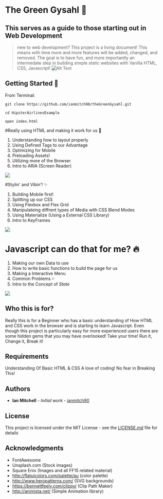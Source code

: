 # The Green Gysahl :leaves:

## This serves as a guide to those starting out in Web Development
> new to web development? This project is a living document! This means with time more and more features will be added, changed, and removed. The goal is to have fun, and more importantly an intermedate step in building simple static websites with Vanilla HTML, CSS, Javascript!
![Alt Text](https://media.giphy.com/media/fSy1OjveCznws/giphy.gif)


## Getting Started :runner:

From Terminal:

```
git clone https://github.com/ianmitch90/theGreenGysahl.git

cd HipsterAirlinesExample

open index.html
```

#Really using HTML and making it work for us :muscle:

1. Understanding how to layout properly
2. Using Defined Tags to our Advantage
3. Optimizing for Mobile
4. Preloading Assets!
5. Utilizing more of the Browser
6. Intro to ARIA (Screen Reader)

![](https://thumbs.gfycat.com/ShadyUnhappyBobwhite-size_restricted.gif)


#Stylin' and Vibin'! :sparkles:


1. Building Mobile first!
2. Splitting up our CSS
3. Using Flexbox and Flex Grid
4. Manipulateing diffrent types of Media with CSS Blend Modes
5. Using Materialize (Using a External CSS Library)
6. Intro to KeyFrames


![](https://thumbs.gfycat.com/HideousPhonyJoey-size_restricted.gif)


# Javascript can do that for me? :fire:

1. Making our own Data to use
2. How to write basic functions to build the page for us
3. Making a Interactive Menu
4. Common Problems :sweat_drops:
5. Intro to the Concept of _State_

![](https://thumbs.gfycat.com/CourteousLoathsomeHummingbird-size_restricted.gif)

## Who this is for?

Really this is for a Beginner who has a basic understanding of How HTML and CSS work in the browser and is starting to learn Javascript. Even though this project is particularly easy for more experienced users there are some hidden gems that you may have overlooked! Take your time! Run it, Change it, Break it!


## Requirements

Understanding Of Basic HTML & CSS
A love of coding! No fear in Breaking This!

## Authors

* **Ian Mitchell** - *Initial work* - [ianmitch90](https://github.com/ianmitch90)


## License

This project is licensed under the MIT License - see the [LICENSE.md](LICENSE.md) file for details

## Acknowledgments

* FontAwesome
* Unsplash.com (Stock images)
* Square Enix (Images and all FF15 related material)
* http://flatuicolors.com/palette/au (color palette)
* http://www.heropatterns.com/ (SVG backgrounds)
* https://bennettfeely.com/clippy/ (Clip Path Maker)
* http://animista.net/ (Simple Animation library)
